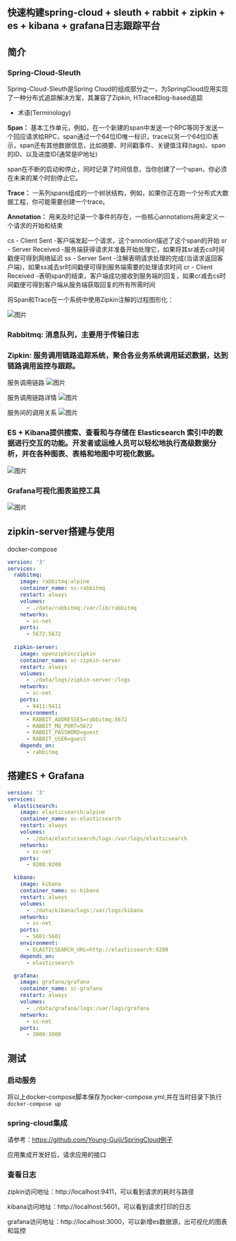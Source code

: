 
快速构建spring-cloud + sleuth + rabbit + zipkin + es + kibana + grafana日志跟踪平台
-------------

## 简介

 ### Spring-Cloud-Sleuth
  
 Spring-Cloud-Sleuth是Spring Cloud的组成部分之一，为SpringCloud应用实现了一种分布式追踪解决方案，其兼容了Zipkin, HTrace和log-based追踪
 
 * 术语(Terminology)
 
 **Span：** 基本工作单元，例如，在一个新建的span中发送一个RPC等同于发送一个回应请求给RPC，span通过一个64位ID唯一标识，trace以另一个64位ID表示，span还有其他数据信息，比如摘要、时间戳事件、关键值注释(tags)、span的ID、以及进度ID(通常是IP地址)
 
 span在不断的启动和停止，同时记录了时间信息，当你创建了一个span，你必须在未来的某个时刻停止它。
 
 **Trace：** 一系列spans组成的一个树状结构，例如，如果你正在跑一个分布式大数据工程，你可能需要创建一个trace。
 
 **Annotation：** 用来及时记录一个事件的存在，一些核心annotations用来定义一个请求的开始和结束
 
 cs - Client Sent -客户端发起一个请求，这个annotion描述了这个span的开始
 sr - Server Received -服务端获得请求并准备开始处理它，如果将其sr减去cs时间戳便可得到网络延迟
 ss - Server Sent -注解表明请求处理的完成(当请求返回客户端)，如果ss减去sr时间戳便可得到服务端需要的处理请求时间
 cr - Client Received -表明span的结束，客户端成功接收到服务端的回复，如果cr减去cs时间戳便可得到客户端从服务端获取回复的所有所需时间
 
 将Span和Trace在一个系统中使用Zipkin注解的过程图形化：
 
 ![图片](../docs/sleuth.png)
 
 ### Rabbitmq: 消息队列，主要用于传输日志
 
 
 ### Zipkin: 服务调用链路追踪系统，聚合各业务系统调用延迟数据，达到链路调用监控与跟踪。

 服务调用链路
 ![图片](../docs/zipkin-server.png)
 
 服务调用链路详情
 ![图片](../docs/zipkin-detail.png)
 
 服务间的调用关系
 ![图片](../docs/zipkin-dependencies.png)

 ### ES + Kibana提供搜索、查看和与存储在 Elasticsearch 索引中的数据进行交互的功能。开发者或运维人员可以轻松地执行高级数据分析，并在各种图表、表格和地图中可视化数据。
 
 ![图片](../docs/kibana.png)

 ### Grafana可视化图表监控工具
 
  ![图片](../docs/grafana.png)
  

## zipkin-server搭建与使用

docker-compose

```yaml
version: '3'
services:
  rabbitmq:
    image: rabbitmq:alpine
    container_name: sc-rabbitmq
    restart: always
    volumes:
      - ./data/rabbitmq:/var/lib/rabbitmq
    networks:
      - sc-net
    ports:
      - 5672:5672
      
  zipkin-server:
    image: openzipkin/zipkin
    container_name: sc-zipkin-server
    restart: always
    volumes:
      - ./data/logs/zipkin-server:/logs
    networks:
      - sc-net
    ports:
      - 9411:9411
    environment:
      - RABBIT_ADDRESSES=rabbitmq:5672
      - RABBIT_MQ_PORT=5672
      - RABBIT_PASSWORD=guest
      - RABBIT_USER=guest
    depends_on:
      - rabbitmq

```
## 搭建ES + Grafana
```yaml
version: '3'
services:
  elasticsearch:
    image: elasticsearch:alpine
    container_name: sc-elasticsearch
    restart: always
    volumes:
      - ./data/elasticsearch/logs:/var/logs/elasticsearch
    networks:
      - sc-net
    ports:
      - 9200:9200

  kibana:
    image: kibana
    container_name: sc-kibana
    restart: always
    volumes:
      - ./data/kibana/logs:/var/logs/kibana
    networks:
      - sc-net
    ports:
      - 5601:5601
    environment:
      - ELASTICSEARCH_URL=http://elasticsearch:9200
    depends_on:
      - elasticsearch

  grafana:
    image: grafana/grafana
    container_name: sc-grafana
    restart: always
    volumes:
      - ./data/grafana/logs:/var/logs/grafana
    networks:
      - sc-net
    ports:
      - 3000:3000
```

## 测试

### 启动服务

将以上docker-compose脚本保存为ocker-compose.yml,并在当时目录下执行`docker-compose up`

### spring-cloud集成

请参考：https://github.com/Young-Guiji/SpringCloud例子

应用集成开发好后，请求应用的接口

### 查看日志

zipkin访问地址：http://localhost:9411，可以看到请求的耗时与路径

kibana访问地址：http://localhost:5601，可以看到请求打印的日志

grafana访问地址：http://localhost:3000，可以新增es数据源，出可视化的图表和监控




